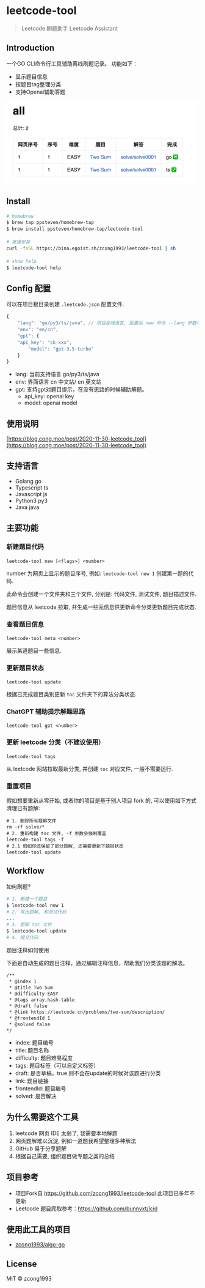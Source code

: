 # leetcode-tool

> Leetcode 刷题助手
> Leetcode Assistant

## Introduction
一个GO CLI命令行工具辅助离线刷题记录。
功能如下：
- 显示题目信息
- 按题目tag整理分类
- 支持Openai辅助答题

![](./screenshots/all.png)

## Install

```bash
# homebrew
$ brew tap ppsteven/homebrew-tap
$ brew install ppsteven/homebrew-tap/leetcode-tool

# 直接安装
curl -fsSL https://bina.egoist.sh/zcong1993/leetcode-tool | sh

# show help
$ leetcode-tool help
```

## Config 配置

可以在项目根目录创建 `.leetcode.json` 配置文件.

```js
{
    "lang": "go/py3/ts/java", // 项目全局语言, 配置后 new 命令 --lang 参数可省略, 目前支持 go ts js py3 java
    "env": "en/cn",
    "gpt": {
    "api_key": "sk-xxx",
        "model": "gpt-3.5-turbo"
    }
}
```
- lang: 当前支持语言 go/py3/ts/java
- env: 界面语言 cn 中文站/ en 英文站
- gpt: 支持gpt对题目提示，在没有思路的时候辅助解题。
  - api_key: openai key
  - model: openai model

## 使用说明

[https://blog.cong.moe/post/2020-11-30-leetcode_tool](https://blog.cong.moe/post/2020-11-30-leetcode_tool)

## 支持语言

- Golang go
- Typescript ts
- Javascript js
- Python3 py3
- Java java

## 主要功能

### 新建题目代码

`leetcode-tool new [<flags>] <number>`

number 为网页上显示的题目序号, 例如: `leetcode-tool new 1` 创建第一题的代码.

此命令会创建一个文件夹和三个文件, 分别是: 代码文件, 测试文件, 题目描述文件.

题目信息从 leetcode 拉取, 并生成一些元信息供更新命令分类更新题目完成状态.

### 查看题目信息

`leetcode-tool meta <number>`

展示某道题目一些信息.

### 更新题目状态

`leetcode-tool update`

根据已完成题目类别更新 `toc` 文件夹下的算法分类状态.

### ChatGPT 辅助提示解题思路
`leetcode-tool gpt <number>`

### 更新 leetcode 分类（不建议使用）

`leetcode-tool tags`

从 leetcode 网站拉取最新分类, 并创建 `toc` 对应文件, 一般不需要运行.

### 重置项目

假如想要重新从零开始, 或者你的项目是基于别人项目 fork 的, 可以使用如下方式清理已有题解:

```shell
# 1. 删除所有题解文件
rm -rf solve/*
# 2. 重新构建 toc 文件, -f 参数会强制覆盖
leetcode-tool tags -f
# 2.1 假如你还保留了部分题解, 还需要更新下题目状态
leetcode-tool update
```

## Workflow

如何刷题?

```bash
# 1. 新建一个题目
$ leetcode-tool new 1
# 2. 写出题解, 和测试代码
...
# 3. 更新 toc 文件
$ leetcode-tool update
# 4. 提交代码
```

题目注释如何使用

下面是自动生成的题目注释，通过编辑注释信息，帮助我们分类该题的解法。
```
/**
 * @index 1
 * @title Two Sum
 * @difficulty EASY
 * @tags array,hash-table
 * @draft false
 * @link https://leetcode.cn/problems/two-sum/description/
 * @frontendId 1
 * @solved false
*/
```
- index: 题目编号
- title: 题目名称
- difficulty: 题目难易程度
- tags: 题目标签（可以自定义标签）
- draft: 是否草稿，true 则不会在update的时候对该题进行分类
- link: 题目链接
- frontendId: 题目编号
- solved: 是否解决

## 为什么需要这个工具

1. leetcode 网页 IDE 太弱了, 我需要本地解题
1. 网页题解难以沉淀, 例如一道题我希望整理多种解法
1. GitHub 易于分享题解
1. 根据自己需要, 组织题目做专题之类的总结

## 项目参考
- 项目Fork自 https://github.com/zcong1993/leetcode-tool 此项目已多年不更新
- Leetcode 题目爬取参考：https://github.com/bunnyxt/lcid

## 使用此工具的项目

- [zcong1993/algo-go](https://github.com/zcong1993/algo-go)

## License

MIT &copy; zcong1993
